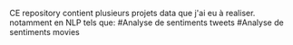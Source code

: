 CE repository  contient plusieurs projets data que j'ai eu à realiser. notamment en NLP tels que:
#Analyse de sentiments tweets
#Analyse de sentiments movies
